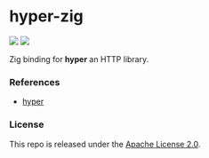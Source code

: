 # hyper-zig

[![](https://img.shields.io/github/v/tag/thechampagne/hyper-zig?label=version)](https://github.com/thechampagne/hyper-zig/releases/latest) [![](https://img.shields.io/github/license/thechampagne/hyper-zig)](https://github.com/thechampagne/hyper-zig/blob/main/LICENSE)

Zig binding for **hyper** an HTTP library.

### References
 - [hyper](https://github.com/hyperium/hyper)

### License

This repo is released under the [Apache License 2.0](https://github.com/thechampagne/hyper-zig/blob/main/LICENSE).
